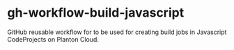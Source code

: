 # gh-workflow-build-javascript
GitHub reusable workflow for to be used for creating build jobs in Javascript CodeProjects on Planton Cloud.
